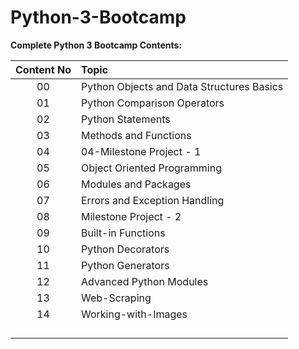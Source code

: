# Python-3-Bootcamp
**Complete Python 3 Bootcamp Contents:**

| **Content No**     | **Topic**           |
| :-------------:   |:-------------|
| 00                | Python Objects and Data Structures Basics         |
| 01                | Python Comparison Operators                       |
| 02                | Python Statements                                 |
| 03                | Methods and Functions                             |
| 04                | 04-Milestone Project - 1                          |
| 05                | Object Oriented Programming                       |
| 06                | Modules and Packages                              |
| 07                | Errors and Exception Handling                     |
| 08                | Milestone Project - 2                             |
| 09                | Built-in Functions                                |
| 10                | Python Decorators                                 |
| 11                | Python Generators                                 |
| 12                | Advanced Python Modules                           |
| 13                | Web-Scraping                                      |
| 14                | Working-with-Images                               |
|                   |                                                   |
|                   |                                                   |
|                   |                                                   |
|                   |                                                   |
